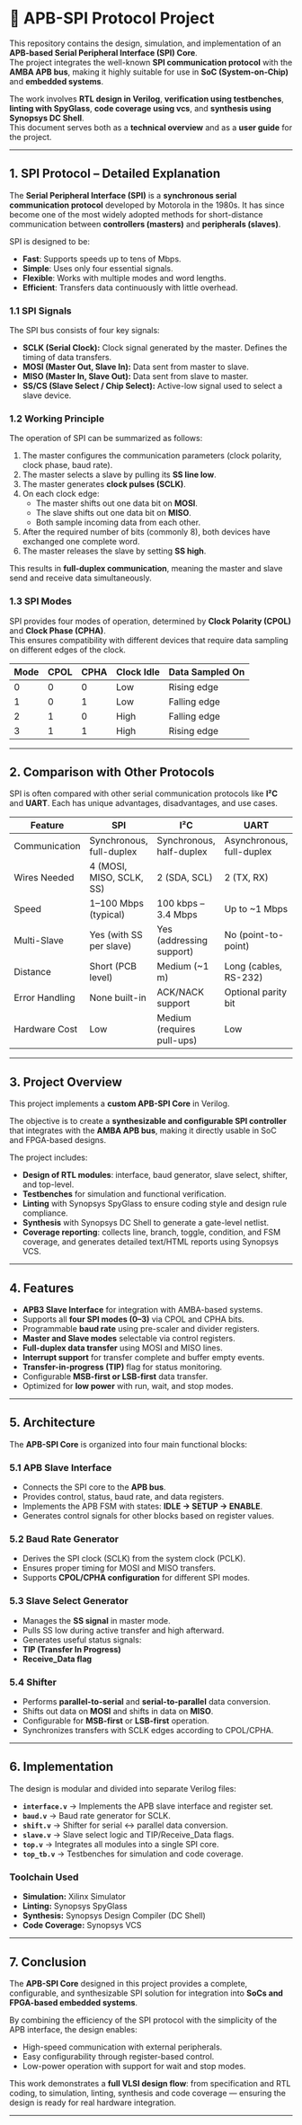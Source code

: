 # 🔗 APB-SPI Protocol Project

This repository contains the design, simulation, and implementation of an **APB-based Serial Peripheral Interface (SPI) Core**.  
The project integrates the well-known **SPI communication protocol** with the **AMBA APB bus**, making it highly suitable for use in **SoC (System-on-Chip)** and **embedded systems**.  

The work involves **RTL design in Verilog**, **verification using testbenches**, **linting with SpyGlass**, **code coverage using vcs**, and **synthesis using Synopsys DC Shell**.  
This document serves both as a **technical overview** and as a **user guide** for the project.  

---

##  1. SPI Protocol – Detailed Explanation

The **Serial Peripheral Interface (SPI)** is a **synchronous serial communication protocol** developed by Motorola in the 1980s. It has since become one of the most widely adopted methods for short-distance communication between **controllers (masters)** and **peripherals (slaves)**.  

SPI is designed to be:  
- **Fast**: Supports speeds up to tens of Mbps.  
- **Simple**: Uses only four essential signals.  
- **Flexible**: Works with multiple modes and word lengths.  
- **Efficient**: Transfers data continuously with little overhead.  

### 1.1 SPI Signals
The SPI bus consists of four key signals:
- **SCLK (Serial Clock):** Clock signal generated by the master. Defines the timing of data transfers.  
- **MOSI (Master Out, Slave In):** Data sent from master to slave.  
- **MISO (Master In, Slave Out):** Data sent from slave to master.  
- **SS/CS (Slave Select / Chip Select):** Active-low signal used to select a slave device.  

### 1.2 Working Principle
The operation of SPI can be summarized as follows:
1. The master configures the communication parameters (clock polarity, clock phase, baud rate).  
2. The master selects a slave by pulling its **SS line low**.  
3. The master generates **clock pulses (SCLK)**.  
4. On each clock edge:
   - The master shifts out one data bit on **MOSI**.  
   - The slave shifts out one data bit on **MISO**.  
   - Both sample incoming data from each other.  
5. After the required number of bits (commonly 8), both devices have exchanged one complete word.  
6. The master releases the slave by setting **SS high**.  

This results in **full-duplex communication**, meaning the master and slave send and receive data simultaneously.

### 1.3 SPI Modes
SPI provides four modes of operation, determined by **Clock Polarity (CPOL)** and **Clock Phase (CPHA)**.  
This ensures compatibility with different devices that require data sampling on different edges of the clock.  

| Mode | CPOL | CPHA | Clock Idle | Data Sampled On | 
|------|------|------|-------------|-----------------|
| 0    | 0    | 0    | Low         | Rising edge     | 
| 1    | 0    | 1    | Low         | Falling edge    | 
| 2    | 1    | 0    | High        | Falling edge    | 
| 3    | 1    | 1    | High        | Rising edge     | 

---

##  2. Comparison with Other Protocols

SPI is often compared with other serial communication protocols like **I²C** and **UART**. Each has unique advantages, disadvantages, and use cases.  

| Feature         | **SPI**               | **I²C**                       | **UART**              |
|-----------------|----------------------|------------------------------|----------------------|
| Communication   | Synchronous, full-duplex | Synchronous, half-duplex      | Asynchronous, full-duplex |
| Wires Needed    | 4 (MOSI, MISO, SCLK, SS) | 2 (SDA, SCL)                 | 2 (TX, RX)           |
| Speed           | 1–100 Mbps (typical) | 100 kbps – 3.4 Mbps          | Up to ~1 Mbps        |
| Multi-Slave     | Yes (with SS per slave) | Yes (addressing support)      | No (point-to-point)  |
| Distance        | Short (PCB level)    | Medium (~1 m)                 | Long (cables, RS-232)|
| Error Handling  | None built-in        | ACK/NACK support              | Optional parity bit  |
| Hardware Cost   | Low                  | Medium (requires pull-ups)    | Low                  |

 

---

##  3. Project Overview

This project implements a **custom APB-SPI Core** in Verilog.  

The objective is to create a **synthesizable and configurable SPI controller** that integrates with the **AMBA APB bus**, making it directly usable in SoC and FPGA-based designs.  

The project includes:  
- **Design of RTL modules**: interface, baud generator, slave select, shifter, and top-level.  
- **Testbenches** for simulation and functional verification.  
- **Linting** with Synopsys SpyGlass to ensure coding style and design rule compliance.  
- **Synthesis** with Synopsys DC Shell to generate a gate-level netlist.
- **Coverage reporting**: collects line, branch, toggle, condition, and FSM coverage, and generates detailed text/HTML reports using Synopsys VCS.

---

##  4. Features

- **APB3 Slave Interface** for integration with AMBA-based systems.  
- Supports all **four SPI modes (0–3)** via CPOL and CPHA bits.  
- Programmable **baud rate** using pre-scaler and divider registers.  
- **Master and Slave modes** selectable via control registers.  
- **Full-duplex data transfer** using MOSI and MISO lines.  
- **Interrupt support** for transfer complete and buffer empty events.  
- **Transfer-in-progress (TIP)** flag for status monitoring.  
- Configurable **MSB-first or LSB-first** data transfer.  
- Optimized for **low power** with run, wait, and stop modes.  

---

##  5. Architecture

The **APB-SPI Core** is organized into four main functional blocks:

### 5.1 APB Slave Interface
- Connects the SPI core to the **APB bus**.  
- Provides control, status, baud rate, and data registers.  
- Implements the APB FSM with states: **IDLE → SETUP → ENABLE**.  
- Generates control signals for other blocks based on register values.  

### 5.2 Baud Rate Generator
- Derives the SPI clock (SCLK) from the system clock (PCLK).    
- Ensures proper timing for MOSI and MISO transfers.  
- Supports **CPOL/CPHA configuration** for different SPI modes.  

### 5.3 Slave Select Generator
- Manages the **SS signal** in master mode.  
- Pulls SS low during active transfer and high afterward.  
- Generates useful status signals:
- **TIP (Transfer In Progress)**  
- **Receive_Data flag**  

### 5.4 Shifter
- Performs **parallel-to-serial** and **serial-to-parallel** data conversion.  
- Shifts out data on **MOSI** and shifts in data on **MISO**.  
- Configurable for **MSB-first** or **LSB-first** operation.  
- Synchronizes transfers with SCLK edges according to CPOL/CPHA.  

---

##  6. Implementation

The design is modular and divided into separate Verilog files:

- **`interface.v`** → Implements the APB slave interface and register set.  
- **`baud.v`** → Baud rate generator for SCLK.  
- **`shift.v`** → Shifter for serial ↔ parallel data conversion.  
- **`slave.v`** → Slave select logic and TIP/Receive_Data flags.  
- **`top.v`** → Integrates all modules into a single SPI core.  
- **`top_tb.v`** → Testbenches for simulation and code coverage.  

### Toolchain Used
- **Simulation:** Xilinx Simulator  
- **Linting:** Synopsys SpyGlass  
- **Synthesis:** Synopsys Design Compiler (DC Shell)
- **Code Coverage:** Synopsys VCS

---

##  7. Conclusion

The **APB-SPI Core** designed in this project provides a complete, configurable, and synthesizable SPI solution for integration into **SoCs and FPGA-based embedded systems**.  

By combining the efficiency of the SPI protocol with the simplicity of the APB interface, the design enables:  
- High-speed communication with external peripherals.  
- Easy configurability through register-based control.  
- Low-power operation with support for wait and stop modes.  

This work demonstrates a **full VLSI design flow**: from specification and RTL coding, to simulation, linting, synthesis and code coverage — ensuring the design is ready for real hardware integration.  

---
